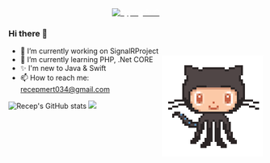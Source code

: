 <div align="center">
 <a href="https://github.com/seniordoctor">
  <img src="https://readme-typing-svg.demolab.com?font=Fira+Code&color=5d00ff&size=28&duration=3000&pause=500&center=true&vCenter=true&width=500&lines=%e2%9c%a8+Hi+%f0%9f%91%8b+I'm+Recep+%e2%9c%a8;%f0%9f%93%b1+I'm+a+software+developer+%f0%9f%92%bb;%e2%9c%a8+Welcome+to+my+profile+%f0%9f%91%80" alt="Typing SVG" style="color: white;" />
 </a>
</div>



### Hi there 👋

- 🔭 I’m currently working on SignalRProject        
- 🌱 I’m currently learning PHP, .Net CORE             <img src="https://github.com/ImagINN/ImagINN/blob/main/GitHub%20Mascot%20Pixel.gif" alt="Coding" width=200 height=200 align="right">
- ✨ I'm new to Java & Swift
- 📫 How to reach me: [recepmert034@gmail.com](mailto:recepmert034@gmail.com)


![Recep's GitHub stats](https://github-readme-stats.vercel.app/api?username=seniordoctor&show_icons=true&theme=transparent&hide=contribs,prs)  <img src="https://github-readme-stats.vercel.app/api/top-langs/?username=seniordoctor&layout=compact&theme=transparent" width="275">


<!--


![Top Langs](https://github-readme-stats.vercel.app/api/top-langs/?username=seniordoctor&layout=compact&theme=transparent&hide_progress=true)
**seniordoctor/seniordoctor** is a ✨ _special_ ✨ repository because its `README.md` (this file) appears on your GitHub profile.

Here are some ideas to get you started:

- 🔭 I’m currently working on Teletek Bulut Bilişim
- 🌱 I’m currently learning PHP, C#, NodeJS
- 👯 I’m looking to collaborate on ...
- 🤔 I’m looking for help with ...
- 💬 Ask me about ...

- 😄 Pronouns: ...
- ⚡ Fun fact: ...
-->
